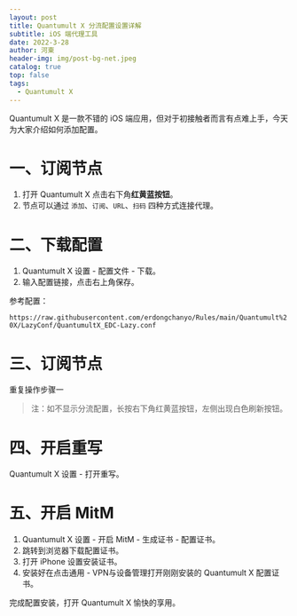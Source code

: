 ```yaml
---
layout: post
title: Quantumult X 分流配置设置详解
subtitle: iOS 端代理工具
date: 2022-3-28
author: 河東
header-img: img/post-bg-net.jpeg
catalog: true
top: false
tags:
  - Quantumult X
---
```


Quantumult X 是一款不错的 iOS 端应用，但对于初接触者而言有点难上手，今天为大家介绍如何添加配置。

# 一、订阅节点

1. 打开 Quantumult X 点击右下角**红黄蓝按钮**。
2. 节点可以通过 `添加`、`订阅`、`URL`、`扫码` 四种方式连接代理。

# 二、下载配置

1. Quantumult X 设置 - 配置文件 - 下载。
2. 输入配置链接，点击右上角保存。


参考配置：

`https://raw.githubusercontent.com/erdongchanyo/Rules/main/Quantumult%20X/LazyConf/QuantumultX_EDC-Lazy.conf`


# 三、订阅节点

重复操作步骤一

> 注：如不显示分流配置，长按右下角红黄蓝按钮，左侧出现白色刷新按钮。

# 四、开启重写

Quantumult X 设置 - 打开重写。

# 五、开启 MitM

1. Quantumult X 设置 - 开启 MitM - 生成证书 - 配置证书。
2. 跳转到浏览器下载配置证书。
3. 打开 iPhone 设置安装证书。
4. 安装好在点击通用 - VPN与设备管理打开刚刚安装的 Quantumult X 配置证书。

完成配置安装，打开 Quantumult X 愉快的享用。

